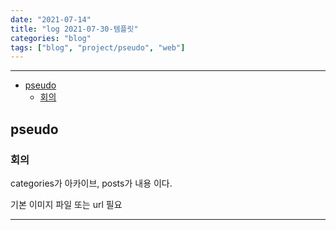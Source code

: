 ```yaml
---
date: "2021-07-14"
title: "log 2021-07-30-템플릿"
categories: "blog"
tags: ["blog", "project/pseudo", "web"]
---
```


----------

- [pseudo](#pseudo)
  - [회의](#회의)

## pseudo

### 회의

categories가 아카이브,
posts가 내용 이다.

기본 이미지 파일 또는 url 필요

----------
